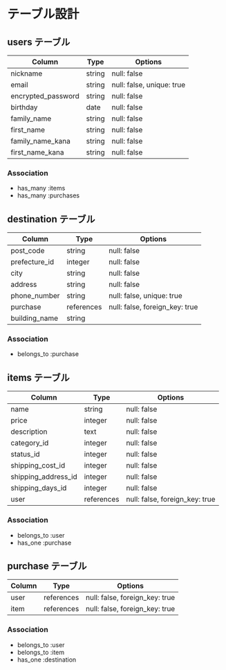 # テーブル設計

## users テーブル

| Column             | Type   | Options                   |
| ------------------ | ------ | ------------------------- |
| nickname           | string | null: false               |
| email              | string | null: false, unique: true |
| encrypted_password | string | null: false               |
| birthday           | date   | null: false               |
| family_name        | string | null: false               |
| first_name         | string | null: false               |
| family_name_kana   | string | null: false               |
| first_name_kana    | string | null: false               |

### Association

- has_many :items
- has_many :purchases

## destination テーブル

| Column        | Type       | Options                          |
| ------------- | ---------- |--------------------------------- |
| post_code     | string     | null: false                      |
| prefecture_id | integer    | null: false                      |
| city          | string     | null: false                      |
| address       | string     | null: false                      |
| phone_number  | string     | null: false, unique: true        |
| purchase      | references | null: false, foreign_key: true   |
| building_name | string     |                                  |

### Association

- belongs_to :purchase

## items テーブル

| Column              | Type       | Options                        |
| ------------------- | ---------- | ------------------------------ |
| name                | string     | null: false                    |
| price               | integer    | null: false                    |
| description         | text       | null: false                    |
| category_id         | integer    | null: false                    |
| status_id           | integer    | null: false                    |
| shipping_cost_id    | integer    | null: false                    |
| shipping_address_id | integer    | null: false                    |
| shipping_days_id    | integer    | null: false                    |
| user                | references | null: false, foreign_key: true |

### Association

- belongs_to :user
- has_one :purchase

## purchase テーブル

| Column           | Type       | Options                        |
| ---------------- | ---------- | ------------------------------ |
| user             | references | null: false, foreign_key: true |
| item             | references | null: false, foreign_key: true |

### Association

- belongs_to :user
- belongs_to :item
- has_one :destination